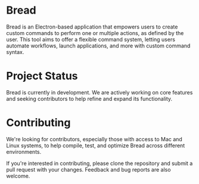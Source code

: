 # Bread

Bread is an Electron-based application that empowers users to create custom commands to perform one or multiple actions, as defined by the user. This tool aims to offer a flexible command system, letting users automate workflows, launch applications, and more with custom command syntax.

# Project Status

Bread is currently in development. We are actively working on core features and seeking contributors to help refine and expand its functionality.

# Contributing

We're looking for contributors, especially those with access to Mac and Linux systems, to help compile, test, and optimize Bread across different environments.

If you're interested in contributing, please clone the repository and submit a pull request with your changes. Feedback and bug reports are also welcome.
